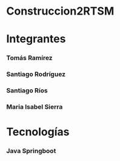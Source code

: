 # Construccion2RTSM

# Integrantes

### Tomás Ramírez
### Santiago Rodríguez
### Santiago Ríos
### Maria Isabel Sierra 

# Tecnologías
### Java Springboot
